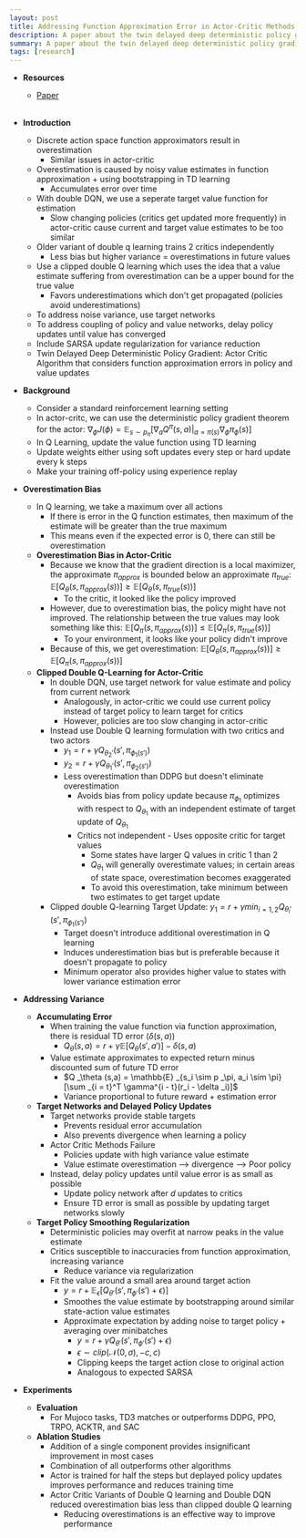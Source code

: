 ```yaml
---
layout: post
title: Addressing Function Approximation Error in Actor-Critic Methods
description: A paper about the twin delayed deep deterministic policy gradient algorithm
summary: A paper about the twin delayed deep deterministic policy gradient algorithm
tags: [research]
---
```



* **Resources**
    - [Paper](https://arxiv.org/pdf/1802.09477)
<br><br/>

* **Introduction**
    * Discrete action space function approximators result in overestimation
        * Similar issues in actor-critic
    * Overestimation is caused by noisy value estimates in function approximation + using bootstrapping in TD learning
        * Accumulates error over time
    * With double DQN, we use a seperate target value function for estimation
        * Slow changing policies (critics get updated more frequently) in actor-critic cause current and target value estimates to be too similar 
    * Older variant of double q learning trains 2 critics independently
        * Less bias but higher variance = overestimations in future values 
    * Use a clipped double Q learning which uses the idea that a value estimate suffering from overestimation can be a upper bound for the true value
        * Favors underestimations which don't get propagated (policies avoid underestimations)
    * To address noise variance, use target networks
    * To address coupling of policy and value networks, delay policy updates until value has converged
    * Include SARSA update regularization for variance reduction
    * Twin Delayed Deep Deterministic Policy Gradient: Actor Critic Algorithm that considers function approximation errors in policy and value updates
* **Background**
    * Consider a standard reinforcement learning setting
    * In actor-critc, we can use the deterministic policy gradient theorem for the actor: $\nabla _\phi J(\phi) = \mathbb{E} _{s \sim p _\pi}[\nabla_a Q^\pi (s,a) \vert _{a = \pi(s)} \nabla _\phi \pi _{\phi} (s)]$ 
    * In Q Learning, update the value function using TD learning
    * Update weights either using soft updates every step or hard update every k steps
    * Make your training off-policy using experience replay
* **Overestimation Bias**
    * In Q learning, we take a maximum over all actions
        * If there is error in the Q function estimates, then maximum of the estimate will be greater than the true maximum
        * This means even if the expected error is 0, there can still be overestimation
    * **Overestimation Bias in Actor-Critic**
        * Because we know that the gradient direction is a local maximizer, the approximate $\pi _{approx}$ is bounded below an approximate  $\pi _{true}$: $\mathbb{E}[Q _\theta(s, \pi _{approx}(s))] \geq \mathbb{E}[Q _\theta(s, \pi _{true}(s))]$
            * To the critic, it looked like the policy improved
        * However, due to overestimation bias, the policy might have not improved. The relationship between the true values may look something like this: $\mathbb{E}[Q _\pi(s, \pi _{approx}(s))] \leq \mathbb{E}[Q _\pi(s, \pi _{true}(s))]$
            * To your environment, it looks like your policy didn't improve
        * Because of this, we get overestimation: $\mathbb{E}[Q _\theta(s, \pi _{approx}(s))] \geq \mathbb{E}[Q _\pi(s, \pi _{approx}(s))]$
    * **Clipped Double Q-Learning for Actor-Critic**
        * In double DQN, use target network for value estimate and policy from current network
            * Analogously, in actor-critic we could use current policy instead of target policy to learn target for critics
            * However, policies are too slow changing in actor-critic
        * Instead use Double Q learning formulation with two critics and two actors
            * $y_1 = r + \gamma Q _{\theta_2'}(s', \pi _{\phi _1(s')})$
            * $y_2 = r + \gamma Q _{\theta_1'}(s', \pi _{\phi _2(s')})$
            * Less overestimation than DDPG but doesn't eliminate overestimation
                * Avoids bias from policy update because $\pi _{\phi_1}$ optimizes with respect to $Q _{\theta_1}$ with an independent estimate of target update of $Q _{\theta_1}$
                * Critics not independent - Uses opposite critic for target values
                    * Some states have larger Q values in critic 1 than 2
                    * $Q _{\theta_1}$ will generally overestimate values; in certain areas of state space, overestimation becomes exaggerated
                    * To avoid this overestimation, take minimum between two estimates to get target update
        * Clipped double Q-learning Target Update: $y_1 = r + \gamma min _{i =1, 2} Q _{\theta_i'}(s', \pi _{\phi _1(s')})$
            * Target doesn't introduce additional overestimation in Q learning
            * Induces underestimation bias but is preferable because it doesn't propagate to policy
            * Minimum operator also provides higher value to states with lower variance estimation error
* **Addressing Variance**
    * **Accumulating Error**
        * When training the value function via function approximation, there is residual TD error ($\delta(s,a)$)
            * $Q _\theta (s,a) = r + \gamma \mathbb{E}[Q _\theta (s',a')] - \delta(s,a)$
        * Value estimate approximates to expected return minus discounted sum of future TD error
            * $Q _\theta (s,a) = \mathbb{E} _{s_i \sim p _\pi, a_i \sim \pi}[\sum _{i = t}^T \gamma^{i - t}(r_i - \delta _i)]$
            * Variance proportional to future reward + estimation error
    * **Target Networks and Delayed Policy Updates**
        * Target networks provide stable targets
            * Prevents residual error accumulation
            * Also prevents divergence when learning a policy
        * Actor Critic Methods Failure
            * Policies update with high variance value estimate
            * Value estimate overestimation --> divergence --> Poor policy
        * Instead, delay policy updates until value error is as small as possible
            * Update policy network after $d$ updates to critics
            * Ensure TD error is small as possible by updating target networks slowly
    * **Target Policy Smoothing Regularization**
        * Deterministic policies may overfit at narrow peaks in the value estimate
        * Critics susceptible to inaccuracies from function approximation, increasing variance
            * Reduce variance via regularization
        * Fit the value around a small area around target action
            * $y = r + \mathbb{E} _\epsilon [Q _{\theta'}(s', \pi _{\phi'}(s') + \epsilon)]$
            * Smoothes the value estimate by bootstrapping around similar state-action value estimates
            * Approximate expectation by adding noise to target policy + averaging over minibatches
                * $y = r + \gamma Q _{\theta'}(s', \pi _{\phi'}(s') + \epsilon)$
                * $\epsilon \sim clip(\mathcal{N}(0, \sigma), -c, c)$
                * Clipping keeps the target action close to original action
                * Analogous to expected SARSA 
* **Experiments**
    * **Evaluation**
        * For Mujoco tasks, TD3 matches or outperforms DDPG, PPO, TRPO, ACKTR, and SAC
    * **Ablation Studies**
        * Addition of a single component provides insignificant improvement in most cases
        * Combination of all outperforms other algorithms
        * Actor is trained for half the steps but deplayed policy updates improves performance and reduces training time
        * Actor Critic Variants of Double Q learning and Double DQN reduced overestimation bias less than clipped double Q learning
            * Reducing overestimations is an effective way to improve performance 